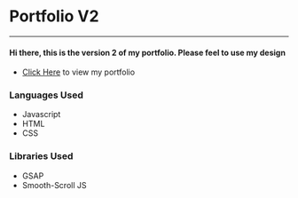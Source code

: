 # Portfolio V2
---
#### Hi there, this is the version 2 of my portfolio. Please feel to use my design
- [Click Here](https://www.youtube.com/watch?v=mjgsHKHm4co) to view my portfolio

### Languages Used
- Javascript
- HTML
- CSS

### Libraries Used
- GSAP
- Smooth-Scroll JS

